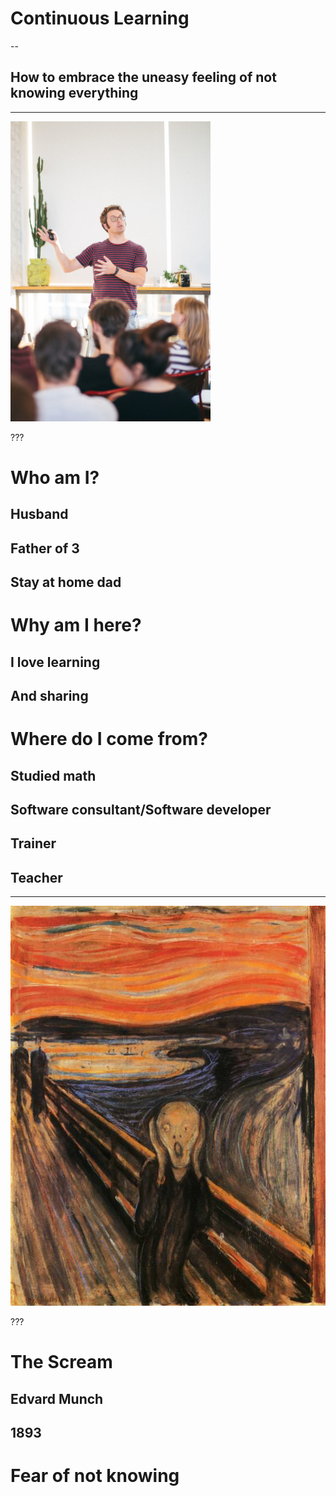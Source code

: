 # Continuous Learning

--

## How to embrace the uneasy feeling of not knowing everything

---

<img src="image/me.jpg" alt="Daan van Berkel" height="480px">

???

# Who am I?
## Husband
## Father of 3
## Stay at home dad
# Why am I here?
## I love learning
## And sharing
# Where do I come from?
## Studied math
## Software consultant/Software developer
## Trainer
## Teacher

---

<img src="image/the-scream.jpg" alt="The Scream" height="640px">

???

# The Scream
## Edvard Munch
## 1893
# Fear of not knowing

